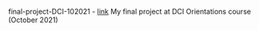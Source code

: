final-project-DCI-102021 - [link](https://dea314.github.io/final-project-DCI-102021/)
My final project at DCI Orientations course (October 2021)
